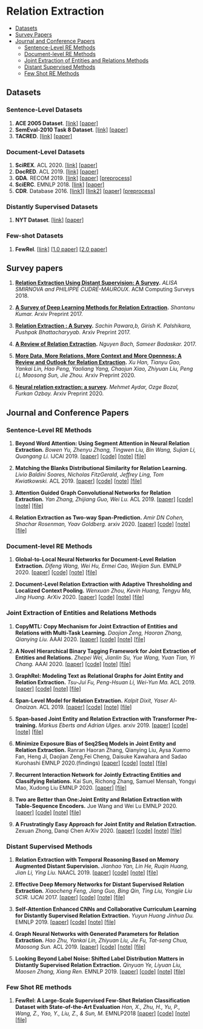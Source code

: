
# Relation Extraction
* [Datasets](#datasets)
* [Survey Papers](#survey-papers)
* [Journal and Conference Papers](#journal-and-conference-papers)
   * [Sentence-Level RE Methods](#sentence-level-re-methods)
   * [Document-level RE Methods](#document-level-re-methods)
   * [Joint Extraction of Entities and Relations Methods](#joint-extraction-of-entities-and-relations-methods)
   * [Distant Supervised Methods](#distant-supervised-methods)
   * [Few Shot RE Methods](#few-shot-re-methods)

## Datasets
### Sentence-Level Datasets

1. **ACE 2005 Dataset**. [[link]](https://catalog.ldc.upenn.edu/LDC2006T06) [[paper]](https://www.semanticscholar.org/paper/The-ACE-2005-(-ACE-05-)-Evaluation-Plan-Evaluation-Ntroduction/3a9b136ca1ab91592df36f148ef16095f74d009e)
2. **SemEval-2010 Task 8 Dataset**. [[link]](http://semeval2.fbk.eu/semeval2.php?location=tasks#T11) [[paper]](https://www.aclweb.org/anthology/W09-2415)
3. **TACRED**. [[link]](https://nlp.stanford.edu/projects/tacred/) [[paper]](https://nlp.stanford.edu/pubs/zhang2017tacred.pdf)

### Document-Level Datasets

1. **SciREX**. ACL 2020. [[link]](https://github.com/allenai/SciREX) [[paper]](https://www.aclweb.org/anthology/2020.acl-main.670/)
2. **DocRED**. ACL 2019. [[link]](https://github.com/thunlp/DocRED) [[paper]](https://www.aclweb.org/anthology/P19-1074/)
3. **GDA**. RECOM 2019. [[link]](https://bitbucket.org/alexwuhkucs/gda-extraction/get/fd4a7409365e.zip) [[paper]](https://link.springer.com/chapter/10.1007/978-3-030-17083-7_17) [[preprocess]](https://github.com/fenchri/edge-oriented-graph)
4. **SciERC**. EMNLP 2018. [[link]](https://bitbucket.org/luanyi/scierc/src/master/) [[paper]](https://www.aclweb.org/anthology/D18-1360/)
5. **CDR**. Database 2016. [[link1]](https://biocreative.bioinformatics.udel.edu/tasks/biocreative-v/track-3-cdr/) [[link2]](https://figshare.com/articles/GLRE_data/12385979) [[paper]](https://doi.org/10.1093/database/baw068) [[preprocess]](https://github.com/fenchri/edge-oriented-graph)

### Distantly Supervised Datasets

1. **NYT Dataset**. [[link]](http://iesl.cs.umass.edu/riedel/ecml/) [[paper]](https://dl.acm.org/citation.cfm?id=1889799)

### Few-shot Datasets

1. **FewRel**. [[link]](https://github.com/thunlp/fewrel) [[1.0 paper]](https://www.aclweb.org/anthology/D18-1514/) [[2.0 paper]](https://doi.org/10.18653/v1/D19-1649)

## Survey papers

1. **[Relation Extraction Using Distant Supervision: A Survey](https://exascale.info/assets/pdf/smirnova2019acmcsur.pdf).**
   _ALISA SMIRNOVA and PHILIPPE CUDRÉ-MAUROUX._ ACM Computing Surveys 2018.

2. **[A Survey of Deep Learning Methods for Relation Extraction](https://arxiv.org/pdf/1705.03645.pdf).**
   _Shantanu Kumar._ Arxiv Preprint 2017.
   
3. **[Relation Extraction : A Survey](https://arxiv.org/pdf/1712.05191.pdf).**
   _Sachin Pawara,b, Girish K. Palshikara, Pushpak Bhattacharyyab._ Arxiv Preprint 2017.

4. **[A Review of Relation Extraction](https://www.cs.cmu.edu/~nbach/papers/A-survey-on-Relation-Extraction.pdf).**
   _Nguyen Bach, Sameer Badaskar._ 2017.
   
5. **[More Data, More Relations, More Context and More Openness: A Review and Outlook for Relation Extraction](https://arxiv.org/pdf/2004.03186.pdf).**
   _Xu Han, Tianyu Gao, Yankai Lin, Hao Peng, Yaoliang Yang, Chaojun Xiao, Zhiyuan Liu, Peng Li, Maosong Sun, Jie Zhou._ Arxiv Preprint 2020.
   
6. **[Neural relation extraction: a survey](https://arxiv.org/pdf/2007.04247.pdf).**
   _Mehmet Aydar, Ozge Bozal, Furkan Ozbay._ Arxiv Preprint 2020.

## Journal and Conference Papers

### Sentence-Level RE Methods

1. **Beyond Word Attention: Using Segment Attention in Neural Relation Extraction.**
_Bowen Yu, Zhenyu Zhang, Tingwen Liu, Bin Wang, Sujian Li, Quangang Li._
IJCAI 2019.
[[paper]](https://www.ijcai.org/Proceedings/2019/750)
[[code]](https://github.com/yubowen-ph/segment)
[[note]](../notes/RE/sentence-level/SA-LSTM.md)
[[file]](../files/RE/sentence-level/SA-LSTM.pdf)
 
2. **Matching the Blanks Distributional Similarity for Relation Learning.**
_Livio Baldini Soares, Nicholas FitzGerald, Jeffrey Ling, Tom Kwiatkowski._
ACL 2019.
[[paper]](https://arxiv.org/abs/1906.03158)
[[code]](https://github.com/zhpmatrix/BERTem)
[[note]](../notes/RE/sentence-level/Matching-the-Blanks.md)
[[file]](../files/RE/sentence-level/Matching-the-Blanks.pdf)

3. **Attention Guided Graph Convolutional Networks for Relation Extraction.**
_Yan Zhang, Zhijiang Guo, Wei Lu._
ACL 2019.
[[paper]](https://arxiv.org/abs/1906.07510)
[[code]](https://github.com/Cartus/AGGCN)
[[note]](../notes/RE/sentence-level/AGGCN.md)
[[file]](../files/RE/sentence-level/AGGCN.pdf)

4. **Relation Extraction as Two-way Span-Prediction.**
_Amir DN Cohen, Shachar Rosenman, Yoav Goldberg._
arxiv 2020.
[[paper]](https://arxiv.org/abs/2010.04829)
[[code]]()
[[note]](../notes/RE/sentence-level/QA-RE.md)
[[file]](../files/RE/sentence-level/QA-RE.pdf)
  
### Document-level RE Methods

1. **Global-to-Local Neural Networks for Document-Level Relation Extraction.**
_Difeng Wang, Wei Hu, Ermei Cao, Weijian Sun._
EMNLP 2020.
[[paper]](https://arxiv.org/abs/2009.10359)
[[code]](https://github.com/nju-websoft/GLRE)
[[note]](../notes/RE/document-level/GLRE.md)
[[file]](../files/RE/document-level/GLRE.pdf)

2. **Document-Level Relation Extraction with Adaptive Thresholding and Localized Context Pooling.**
_Wenxuan Zhou, Kevin Huang, Tengyu Ma, Jing Huang._
ArXiv 2020.
[[paper]](https://arxiv.org/abs/2010.11304)
[[code]](https://github.com/wzhouad/ATLOP)
[[note]](../notes/RE/document-level/ATLOP.md)
[[file]](../files/RE/document-level/ATLOP.pdf)

### Joint Extraction of Entities and Relations Methods
1. **CopyMTL: Copy Mechanism for Joint Extraction of Entities and Relations with Multi-Task Learning.**
_Daojian Zeng, Haoran Zhang, Qianying Liu._
AAAI 2020.
[[paper]](https://arxiv.org/abs/1911.10438)
[[code]](https://github.com/WindChimeRan/CopyMTL)
[[note]](../notes/RE/joint/CopyMTL.md)
[[file]](../files/RE/joint/CopyMTL.pdf)

2. **A Novel Hierarchical Binary Tagging Framework for Joint Extraction of Entities and Relations.**
_Zhepei Wei, Jianlin Su, Yue Wang, Yuan Tian, Yi Chang._
AAAI 2020.
[[paper]](https://arxiv.org/abs/1909.03227)
[[code]]()
[[note]](../notes/RE/joint/HBT.md)
[[file]](../files/RE/joint/HBT.pdf)
    
3. **GraphRel: Modeling Text as Relational Graphs for Joint Entity and Relation Extraction.**
_Tsu-Jui Fu, Peng-Hsuan Li, Wei-Yun Ma._
ACL 2019.
[[paper]](https://www.aclweb.org/anthology/P19-1136/)
[[code]]()
[[note]](../notes/RE/joint/GraphRel.md)
[[file]](../files/RE/joint/GraphRel.pdf)
 
4. **Span-Level Model for Relation Extraction.**
_Kalpit Dixit, Yaser Al-Onaizan._
ACL 2019.
[[paper]](https://www.aclweb.org/anthology/P19-1525/)
[[code]]()
[[note]](../notes/RE/joint/Span-model.md)
[[file]](../files/RE/joint/Span-model.pdf)
    
5. **Span-based Joint Entity and Relation Extraction with Transformer Pre-training.**
_Markus Eberts and Adrian Ulges._
arxiv 2019.
[[paper]](https://arxiv.org/abs/1909.07755)
[[code]](https://github.com/markus-eberts/spert)
[[note]](../notes/RE/joint/SpERT.md)
[[file]](../files/RE/joint/SpERT.pdf)

6. **Minimize Exposure Bias of Seq2Seq Models in Joint Entity and Relation Extraction.**
Ranran Haoran Zhang, Qianying Liu, Aysa Xuemo Fan, Heng Ji, Daojian Zeng,Fei Cheng, Daisuke Kawahara and Sadao Kurohashi
EMNLP 2020.(findings)
[[paper]](https://arxiv.org/pdf/2009.07503.pdf)
[[code]](https://github.com/WindChimeRan/OpenJERE)
[[note]](../notes/RE/joint/Seq2UMTree.md)
[[file]](../files/RE/joint/Seq2UMTree.pdf)

7. **Recurrent Interaction Network for Jointly Extracting Entities and Classifying Relations.**
Kai Sun, Richong Zhang, Samuel Mensah, Yongyi Mao, Xudong Liu
EMNLP 2020.
[[paper]](https://arxiv.org/abs/2005.00162)
[[file]](../files/RE/joint/Recurrent-Interaction-Network.pdf)

8. **Two are Better than One:Joint Entity and Relation Extraction with Table-Sequence Encoders.**
Jue Wang and Wei Lu
EMNLP 2020.
[[paper]](https://arxiv.org/pdf/2010.03851)
[[code]](https://github.com/LorrinWWW/two-are-better-than-one)
[[note]](../notes/RE/joint/Two-are-Better-than-One.md)
[[file]](../files/RE/joint/Two-are-Better-than-One.pdf)

9. **A Frustratingly Easy Approach for Joint Entity and Relation Extraction.**
Zexuan Zhong, Danqi Chen
ArXiv 2020.
[[paper]](https://arxiv.org/abs/2010.12812)
[[code]]()
[[note]](../notes/RE/joint/Two-Encoder.md)
[[file]](../files/RE/joint/Two-Encoder.pdf)

### Distant Supervised Methods
1. **Relation Extraction with Temporal Reasoning Based on Memory Augmented Distant Supervision.**
_Jianhao Yan, Lin He, Ruqin Huang, Jian Li, Ying Liu._
NAACL 2019.
[[paper]](https://www.aclweb.org/anthology/N19-1107/)
[[code]](https://github.com/ElliottYan/DS_Temporal)
[[note]](../notes/RE/distant-supervised/TempMEM.md)
[[file]](../files/RE/distant-supervised/TempMEM.pdf)

2. **Effective Deep Memory Networks for Distant Supervised Relation Extraction.**
_Xiaocheng Feng, Jiang Guo, Bing Qin, Ting Liu, Yongjie Liu SCIR._
IJCAI 2017.
[[paper]](https://www.ijcai.org/Proceedings/2017/559)
[[code]]()
[[note]](../notes/RE/distant-supervised/DMN.md)
[[file]](../files/RE/distant-supervised/DMN.pdf)
    
3. **Self-Attention Enhanced CNNs and Collaborative Curriculum Learning for Distantly Supervised Relation Extraction.**
_Yuyun Huang Jinhua Du._
EMNLP 2019.
[[paper]](https://www.aclweb.org/anthology/D19-1037/)
[[code]]()
[[note]](../notes/RE/distant-supervised/Self-Attention-Enhanced-CNNs-and-Collaborative-Curriculum-Learning-for-Dist.md)
[[file]](../files/RE/joint/Self-Attention-Enhanced-CNNs-and-Collaborative-Curriculum-Learning-for-Dist.pdf)

4. **Graph Neural Networks with Generated Parameters for Relation Extraction.**
_Hao Zhu, Yankai Lin, Zhiyuan Liu, Jie Fu, Tat-seng Chua, Maosong Sun._
ACL 2019.
[[paper]](https://www.aclweb.org/anthology/P19-1128/)
[[code]](https://github.com/thunlp/gp-gnn)
[[note]](../notes/RE/distant-supervised/GP-GNN.md)
[[file]](../files/RE/joint/GP-GNN.pdf)

5. **Looking Beyond Label Noise: Shifted Label Distribution Matters in Distantly Supervised Relation Extraction.**
_Qinyuan Ye, Liyuan Liu, Maosen Zhang, Xiang Ren._
EMNLP 2019.
[[paper]](https://arxiv.org/abs/1904.09331)
[[code]](https://github.com/INK-USC/shifted-label-distribution)
[[note]](../notes/RE/distant-supervised/Label-Noise.md)
[[file]](../files/RE/distant-supervised/Label-Noise.pdf)

### Few Shot RE methods
1. **FewRel: A Large-Scale Supervised Few-Shot Relation Classification Dataset with State-of-the-Art Evaluation**
_Han, X., Zhu, H., Yu, P., Wang, Z., Yao, Y., Liu, Z., & Sun, M._
EMNLP2018
[[paper]](https://www.aclweb.org/anthology/D18-1514.pdf)
[[code]](https://github.com/thunlp/FewRel)
[[note]](../notes/RE/few-shot/few1.0.md)
[[file]](../files/RE/few-shot/few1.0.pdf)
